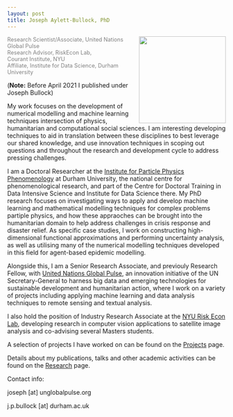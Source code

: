 ```yaml
---
layout: post
title: Joseph Aylett-Bullock, PhD
---
```

<kbd><img style="float: right; margin-left: 10px;" width="200" height="200" src="https://josephpb.github.io/images/J_Bullock.jpg"></kbd>
<span style="color:grey;font-size: 0.9em">
Research Scientist/Associate, United Nations Global Pulse<br/>
Research Advisor, RiskEcon Lab, <br/>Courant Institute, NYU<br/>
Affiliate, Institute for Data Science, Durham University<br/>
</span>

(**Note:** Before April 2021 I published under Joseph Bullock)

My work focuses on the development of numerical modelling and machine learning techniques intersection of physics, humanitarian and computational social sciences. I am interesting developing techniques to aid in translation between these disciplines to best leverage our shared knowledge, and use innovation techniques in scoping out questions and throughout the research and development cycle to address pressing challenges.

I am a Doctoral Researcher at the [Institute for Particle Physics Phenomenology](http://ippp.dur.ac.uk) at Durham University, the national centre for phenomenological research, and part of the Centre for Doctoral Training in Data Intensive Science and Institute for Data Science there. My PhD research focuses on investigating ways to apply and develop machine learning and mathematical modelling techniques for complex problems partiple physics, and how these appraoches can be brought into the humanitarian domain to help address challenges in crisis response and disaster relief. As specific case studies, I work on constructing high-dimensional functional approximations and performing uncertainty analysis, as well as utilising many of the numerical modelling techniques developed in this field for agent-based epidemic modelling.

Alongside this, I am a Senior Research Associate, and previouly Research Fellow, with [United Nations Global Pulse](https://www.beta.unglobalpulse.org), an innovation initiative of the UN Secretary-General to harness big data and emerging technologies for sustainable development and humanitarian action, where I work on a variety of projects including applying machine learning and data analysis techniques to remote sensing and textual analysis.

I also hold the position of Industry Research Associate at the [NYU Risk Econ Lab](https://wp.nyu.edu/riskeconlab/), developing research in computer vision applications to satellite image analysis and co-advising several Masters students.

A selection of projects I have worked on can be found on the [Projects](https://josephpb.github.io/projects) page.

Details about my publications, talks and other academic activities can be found on the [Research](https://josephpb.github.io/research) page.

Contact info:

joseph [at] unglobalpulse.org

j.p.bullock [at] durham.ac.uk
